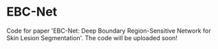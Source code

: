 # EBC-Net

Code for paper 'EBC-Net: Deep Boundary Region-Sensitive Network for Skin Lesion Segmentation'. The code will be uploaded soon!
